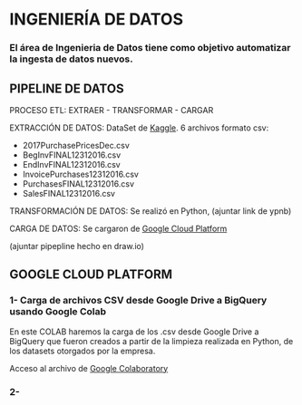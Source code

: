 # INGENIERÍA DE DATOS

### El área de Ingenieria de Datos tiene como objetivo automatizar la ingesta de datos nuevos. 


## PIPELINE DE DATOS

PROCESO ETL: EXTRAER - TRANSFORMAR - CARGAR

EXTRACCIÓN DE DATOS: DataSet de [Kaggle](https://www.kaggle.com/datasets/bhanupratapbiswas/inventory-analysis-case-study). 6 archivos formato csv: 
- 2017PurchasePricesDec.csv
- BegInvFINAL12312016.csv
- EndInvFINAL12312016.csv
- InvoicePurchases12312016.csv
- PurchasesFINAL12312016.csv
- SalesFINAL12312016.csv

TRANSFORMACIÓN DE DATOS: Se realizó en Python, (ajuntar link de ypnb)

CARGA DE DATOS: Se cargaron de [Google Cloud Platform](https://cloud.google.com/?_gl=1*6gcnrv*_up*MQ..&gclid=CjwKCAjw-O6zBhASEiwAOHeGxXc4YZx6SNH1EHwvQgGmacSJnslZSK8XEbOaI-IYDAFV-nnJz4emIxoCwYcQAvD_BwE&gclsrc=aw.ds&hl=es_419)

(ajuntar pipepline hecho en draw.io) 


## GOOGLE CLOUD PLATFORM





### 1- Carga de archivos CSV desde Google Drive a BigQuery usando Google Colab

En este COLAB haremos la carga de los .csv desde Google Drive a BigQuery que fueron creados a partir de la limpieza realizada en Python, de los datasets otorgados por la empresa.

Acceso al archivo de [Google Colaboratory](https://colab.research.google.com/drive/1j-HrMwga8oIaSLumfFZ1qPX-bo347MU1)

### 2- 
